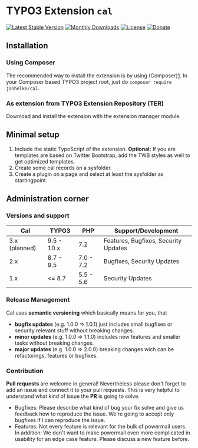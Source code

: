 # TYPO3 Extension ``cal``

[![Latest Stable Version](https://poser.pugx.org/janhelke/cal/v/stable)](https://packagist.org/packages/janhelke/cal)
[![Monthly Downloads](https://poser.pugx.org/janhelke/cal/d/monthly)](https://packagist.org/packages/janhelke/cal)
[![License](https://poser.pugx.org/janhelke/cal/license)](https://packagist.org/packages/janhelke/cal)
[![Donate](https://img.shields.io/badge/Donate-PayPal-green.svg)](https://www.paypal.me/JanHelke/9.99)

## Installation

### Using Composer

The recommended way to install the extension is by using (Composer)[1]. In your Composer based TYPO3 project root, just do `composer require janhelke/cal`. 

### As extension from TYPO3 Extension Repository (TER)

Download and install the extension with the extension manager module.

## Minimal setup

1) Include the static TypoScript of the extension. **Optional:** If you are templates are based on Twitter Bootstrap, add the TWB styles as well to get optimized templates.
2) Create some cal records on a sysfolder.
3) Create a plugin on a page and select at least the sysfolder as startingpoint.

## Administration corner

### Versions and support

| Cal           | TYPO3      | PHP       | Support/Development                     |
| ------------- | ---------- | ----------|---------------------------------------- |
| 3.x (planned) | 9.5 - 10.x | 7.2       | Features, Bugfixes, Security Updates    |
| 2.x           | 8.7 - 9.5  | 7.0 - 7.2 | Bugfixes, Security Updates              |
| 1.x           | <= 8.7     | 5.5 - 5.6 | Security Updates                        |

### Release Management

Cal uses **semantic versioning** which basically means for you, that 
- **bugfix updates** (e.g. 1.0.0 => 1.0.1) just includes small bugfixes or security relevant stuff without breaking changes.
- **minor updates** (e.g. 1.0.0 => 1.1.0) includes new features and smaller tasks without breaking changes.
- **major updates** (e.g. 1.0.0 => 2.0.0) breaking changes wich can be refactorings, features or bugfixes.

### Contribution

**Pull requests** are welcome in general! Nevertheless please don't forget to add an issue and connect it to your pull requests. This
is very helpful to understand what kind of issue the **PR** is going to solve.

- Bugfixes: Please describe what kind of bug your fix solve and give us feedback how to reproduce the issue. We're going
to accept only bugfixes if I can reproduce the issue.
- Features: Not every feature is relevant for the bulk of powermail users. In addition: We don't want to make powermail
even more complicated in usability for an edge case feature. Please discuss a new feature before.

[1]: https://getcomposer.org/
